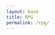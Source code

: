 ```yaml
---
layout: base
title: RPG
permalink: /rpg/
---
```


<canvas id='gameCanvas'></canvas>

<script type="module">
    import GameControl from '{{site.baseurl}}/assets/js/rpg/GameControl.js';

    // Import the audio file
    const backgroundMusic = new Audio('{{site.baseurl}}/assets/rpg/audio/minecraftbg.mp3');
    backgroundMusic.loop = true;  // Set to loop

    // Background data
    const image_src = "{{site.baseurl}}/images/rpg/pixel background.jpg";
    const image_data = {
        pixels: {height: 1080, width: 1920}
    };
    const image = {src: image_src, data: image_data};

    // Sprite data
    const sprite_src = "{{site.baseurl}}/images/rpg/green character.png";
    const sprite_data = {
        SCALE_FACTOR: 10,
        STEP_FACTOR: 1000,
        ANIMATION_RATE: 50,
        pixels: {height: 72, width: 48},
        orientation: {rows: 4, columns: 3},
        down: {row: 0, start: 0, columns: 3},
        left: {row: 2, start: 0, columns: 3},
        right: {row: 3, start: 0, columns: 3},
        up: {row: 1, start: 0, columns: 3},
    };
    const sprite = {src: sprite_src, data: sprite_data};

    // Assets for game
    const assets = {image: image, sprite: sprite};

    // Start game engine
    GameControl.start(assets);

    // Start the background music when the game starts
    backgroundMusic.play();


</script>

